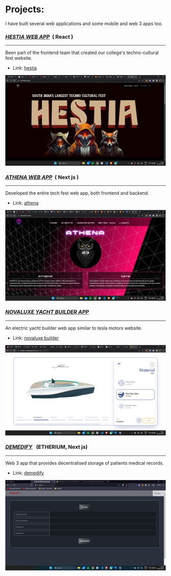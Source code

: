 # Projects:

I have built several web applications and some mobile and web 3 apps too.

<h3><u><strong><i>HESTIA WEB APP</i></strong></u> &nbsp;( React )</h3>
<hr />

Been part of the frontend team that created our college's techno-cultural fest website.

- Link: <a href="https://hestiatkmce.live/" target="_blank">hestia<a/>

![Hestia](/assets/hestia.png)
  
  
<h3><u><strong><i>ATHENA WEB APP</i></strong></u> &nbsp;( Next js )</h3>
<hr />

Developed the entire tech fest web app, both frontend and backend.

- Link: <a href="https://athenatkmce.live/" target="_blank">athena<a/>

![Athena](/assets/athena.png)


<h3><u><strong><i>NOVALUXE YACHT BUILDER APP</i></strong></u> &nbsp;</h3>
<hr />

An electric yacht builder web app similar to tesla motors website.

- Link: <a href="https://www.builder.novaluxeyachts.com/" target="_blank">novaluxe builder<a/>

![Novaluxe yachts](/assets/novaluxe.png)


<h3><u><strong><i>DEMEDIFY</i></strong></u> &nbsp; (ETHERIUM, Next js)</h3>
<hr />

Web 3 app that provides decentralised storage of patients medical records.

- Link: <a href="https://github.com/VakuTheDaku/submission-template" target="_blank">demedify<a/>

![Demedify](/assets/demed.png)
